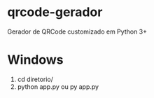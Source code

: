 # qrcode-gerador
Gerador de QRCode customizado em Python 3+


# Windows
1. cd diretorio/
2. python app.py ou py app.py
